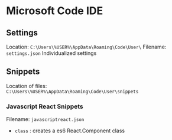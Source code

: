 Microsoft Code IDE
==================

Settings
--------

Location: `C:\Users\%USER%\AppData\Roaming\Code\User\`
Filename: `settings.json`
Individualized settings

Snippets
-----------

Location of files:  
`C:\Users\%USER%\AppData\Roaming\Code\User\snippets`

### Javascript React Snippets
Filename: `javascriptreact.json`  
- `class` : creates a es6 React.Component class
